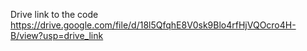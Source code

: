 Drive link to the code
https://drive.google.com/file/d/18l5QfqhE8V0sk9Blo4rfHjVQOcro4H-B/view?usp=drive_link

